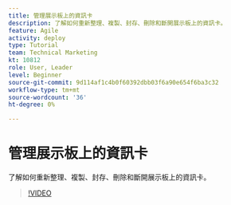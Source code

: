 ```yaml
---
title: 管理展示板上的資訊卡
description: 了解如何重新整理、複製、封存、刪除和斷開展示板上的資訊卡。
feature: Agile
activity: deploy
type: Tutorial
team: Technical Marketing
kt: 10812
role: User, Leader
level: Beginner
source-git-commit: 9d114af1c4b0f60392dbb03f6a90e654f6ba3c32
workflow-type: tm+mt
source-wordcount: '36'
ht-degree: 0%

---
```


# 管理展示板上的資訊卡

了解如何重新整理、複製、封存、刪除和斷開展示板上的資訊卡。

>[!VIDEO](https://video.tv.adobe.com/v/346810)
